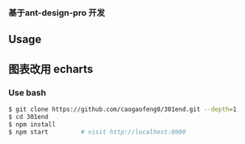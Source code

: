 ### 基于ant-design-pro 开发

## Usage
## 图表改用 echarts

### Use bash

```bash
$ git clone https://github.com/caogaofeng0/301end.git --depth=1
$ cd 301end
$ npm install
$ npm start         # visit http://localhost:8000
```

